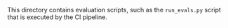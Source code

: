 This directory contains evaluation scripts, such as the `run_evals.py` script that is executed by the CI pipeline.
